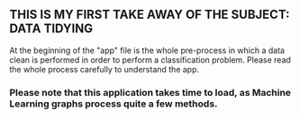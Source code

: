 
## THIS IS MY FIRST TAKE AWAY OF THE SUBJECT: DATA TIDYING

At the beginning of the "app" file is the whole pre-process in which a data clean is performed in order to perform a classification problem. Please read the whole process carefully to understand the app.

### Please note that this application takes time to load, as Machine Learning graphs process quite a few methods.